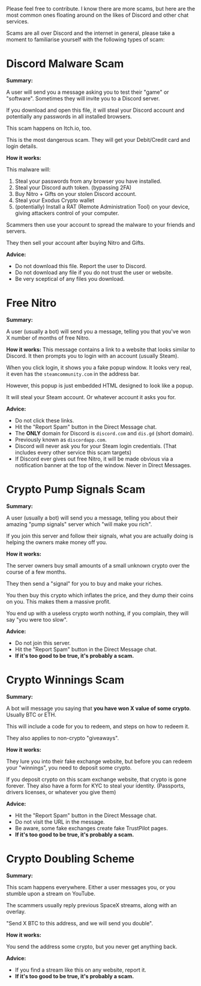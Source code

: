 Please feel free to contribute. I know there are more scams, but here are the most common ones floating around on the likes of Discord and other chat services.

Scams are all over Discord and the internet in general, please take a moment to familiarise yourself with the following types of scam:

# Discord Malware Scam
__Summary:__

A user will send you a message asking you to test their "game" or "software". Sometimes they will invite you to a Discord server.

If you download and open this file, it will steal your Discord account and potentially any passwords in all installed browsers.

This scam happens on Itch.io, too. 

This is the most dangerous scam. They will get your Debit/Credit card and login details.

__How it works:__

This malware will:

1) Steal your passwords from any browser you have installed.
2) Steal your Discord auth token. (bypassing 2FA)
3) Buy Nitro + Gifts on your stolen Discord account.
4) Steal your Exodus Crypto wallet
5) (potentially) Install a RAT (Remote Administration Tool) on your device, giving attackers control of your computer.

Scammers then use your account to spread the malware to your friends and servers.

They then sell your account after buying Nitro and Gifts. 

__Advice:__
* Do not download this file. Report the user to Discord. 
* Do not download any file if you do not trust the user or website. 
* Be very sceptical of any files you download. 


# Free Nitro
__Summary:__

A user (usually a bot) will send you a message, telling you that you've won X number of months of free Nitro.

__How it works:__
This message contains a link to a website that looks similar to Discord. It then prompts you to login with an account (usually Steam). 

When you click login, it shows you a fake popup window. It looks very real, it even has the `steamcommunity.com` in the address bar.

However, this popup is just embedded HTML designed to look like a popup. 

It will steal your Steam account. Or whatever account it asks you for.

__Advice:__
* Do not click these links. 
* Hit the "Report Spam" button in the Direct Message chat. 
* The **ONLY** domain for Discord is `discord.com` and `dis.gd` (short domain).
* Previously known as `discordapp.com`.
* Discord will never ask you for your Steam login credentials. (That includes every other service this scam targets)
* If Discord ever gives out free Nitro, it will be made obvious via a notification banner at the top of the window. Never in Direct Messages.


# Crypto Pump Signals Scam
__Summary:__

A user (usually a bot) will send you a message, telling you about their amazing "pump signals" server which "will make you rich".

If you join this server and follow their signals, what you are actually doing is helping the owners make money off you. 

__How it works:__

The server owners buy small amounts of a small unknown crypto over the course of a few months. 

They then send a "signal" for you to buy and make your riches.

You then buy this crypto which inflates the price, and they dump their coins on you. This makes them a massive profit.

You end up with a useless crypto worth nothing, if you complain, they will say "you were too slow".

__Advice:__
* Do not join this server. 
* Hit the "Report Spam" button in the Direct Message chat. 
* **If it's too good to be true, it's probably a scam.**


# Crypto Winnings Scam
__Summary:__

A bot will message you saying that **you have won X value of some crypto**. Usually BTC or ETH.

This will include a code for you to redeem, and steps on how to redeem it.

They also applies to non-crypto "giveaways". 

__How it works:__

They lure you into their fake exchange website, but before you can redeem your "winnings", you need to deposit some crypto.

If you deposit crypto on this scam exchange website, that crypto is gone forever. They also have a form for KYC to steal your identity. (Passports, drivers licenses, or whatever you give them)

__Advice:__
* Hit the "Report Spam" button in the Direct Message chat. 
* Do not visit the URL in the message. 
* Be aware, some fake exchanges create fake TrustPilot pages.
* **If it's too good to be true, it's probably a scam.**

# Crypto Doubling Scheme
__Summary:__

This scam happens everywhere. Either a user messages you, or you stumble upon a stream on YouTube.

The scammers usually reply previous SpaceX streams, along with an overlay.

"Send X BTC to this address, and we will send you double".

__How it works:__

You send the address some crypto, but you never get anything back.

__Advice:__
* If you find a stream like this on any website, report it.
* **If it's too good to be true, it's probably a scam.**
